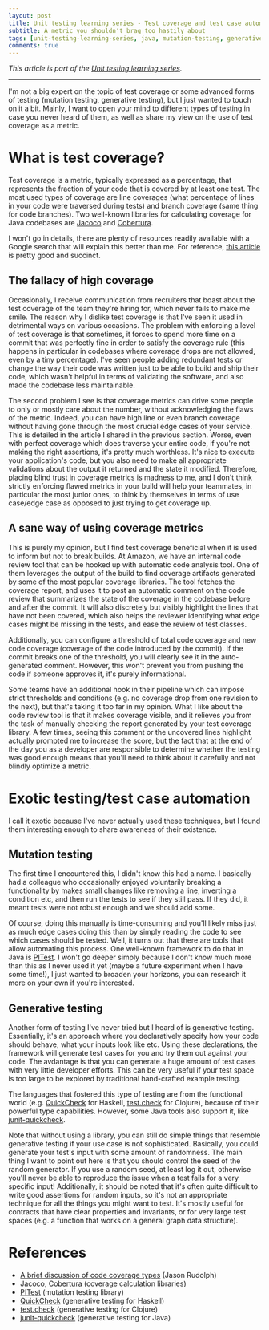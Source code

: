 ```yaml
---
layout: post
title: Unit testing learning series - Test coverage and test case automation
subtitle: A metric you shouldn't brag too hastily about
tags: [unit-testing-learning-series, java, mutation-testing, generative-testing, test-coverage, clojure, haskell, good-practices]
comments: true
---
```


*This article is part of the [Unit testing learning series](/2020-10-02-0-unit-testing-learning-series).*

---

I'm not a big expert on the topic of test coverage or some advanced forms of testing (mutation testing, generative testing), but I just
wanted to touch on it a bit. Mainly, I want to open your mind to different types of testing in case you never heard of them, as well as share
my view on the use of test coverage as a metric.

# What is test coverage?

Test coverage is a metric, typically expressed as a percentage, that represents the fraction of your code that is covered by at least one test. The most used types of
coverage are line coverages (what percentage of lines in your code were traversed during tests) and branch coverage (same thing for code branches). Two well-known libraries for
calculating coverage for Java codebases are [Jacoco](https://github.com/jacoco/jacoco) and [Cobertura](https://cobertura.github.io/cobertura/). 

I won't go in details, there are plenty of resources readily available with a Google search that will explain this better than me.
For reference, [this article](https://jasonrudolph.com/blog/2008/06/10/a-brief-discussion-of-code-coverage-types/) is pretty good and succinct.

## The fallacy of high coverage

Occasionally, I receive communication from recruiters that boast about the test coverage of the team they're hiring for, which never fails to make me smile. The reason why I dislike 
test coverage is that I've seen it used in detrimental ways on various occasions. The problem with enforcing a level of test coverage is that sometimes, it forces to spend more time
on a commit that was perfectly fine in order to satisfy the coverage rule (this happens in particular in codebases where coverage drops are not allowed, even by a tiny percentage).
I've seen people adding redundant tests or change the way their code was written just to be able to build and ship their code, which wasn't helpful in terms of validating the software, 
and also made the codebase less maintainable.

The second problem I see is that coverage metrics can drive some people to only or mostly care about the number, without acknowledging the flaws of the metric. Indeed, you can have high
line or even branch coverage without having gone through the most crucial edge cases of your service. This is detailed in the article I shared in the previous section. Worse, even with
perfect coverage which does traverse your entire code, if you're not making the right assertions, it's pretty much worthless. It's nice to execute your application's code, but you also
need to make all appropriate validations about the output it returned and the state it modified. Therefore, placing blind trust in coverage metrics is madness to me, and I don't think
strictly enforcing flawed metrics in your build will help your teammates, in particular the most junior ones, to think by themselves in terms of use case/edge case as opposed to just
trying to get coverage up.

## A sane way of using coverage metrics

This is purely my opinion, but I find test coverage beneficial when it is used to inform but not to break builds. At Amazon, we have an internal code review tool that can be hooked up
with automatic code analysis tool. One of them leverages the output of the build to find coverage artifacts generated by some of the most popular coverage libraries. The tool fetches the
coverage report, and uses it to post an automatic comment on the code review that summarizes the state of the coverage in the codebase before and after the commit. It will also discretely but
visibly highlight the lines that have not been covered, which also helps the reviewer identifying what edge cases might be missing in the tests, and ease the review of test classes.

Additionally, you can configure a threshold of total code coverage and new code coverage (coverage of the code introduced by the commit). If the commit breaks one of the threshold, you will clearly see it 
in the auto-generated comment. However, this won't prevent you from pushing the code if someone approves it, it's purely informational.

Some teams have an additional hook in their pipeline which can impose strict thresholds and conditions (e.g. no coverage drop from one revision to the next), but that's taking it too far
in my opinion. What I like about the code review tool is that it makes coverage visible, and it relieves you from the task of manually checking the report generated by your test coverage
library. A few times, seeing this comment or the uncovered lines highlight actually prompted me to increase the score, but the fact that at the end of the day you as a developer are 
responsible to determine whether the testing was good enough means that you'll need to think about it carefully and not blindly optimize a metric.

# Exotic testing/test case automation

I call it exotic because I've never actually used these techniques, but I found them interesting enough to share awareness of their existence.

## Mutation testing

The first time I encountered this, I didn't know this had a name. I basically had a colleague who occasionally enjoyed voluntarily breaking a functionality by makes small changes like removing
a line, inverting a condition etc, and then run the tests to see if they still pass. If they did, it meant tests were not robust enough and we should add some.

Of course, doing this manually is time-consuming and you'll likely miss just as much edge cases doing this than by simply reading the code to see which cases should be tested. Well, 
it turns out that there are tools that allow automating this process. One well-known framework to do that in Java is [PITest](http://pitest.org/). I won't go deeper simply because I
don't know much more than this as I never used it yet (maybe a future experiment when I have some time!), I just wanted to broaden your horizons, you can research it more on your own
if you're interested. 

## Generative testing

Another form of testing I've never tried but I heard of is generative testing. Essentially, it's an approach where you declaratively specify how your
code should behave, what your inputs look like etc. Using these declarations, the framework will generate test cases for you and try them out against your code. The avdantage is 
that you can generate a huge amount of test cases with very little developer efforts. This can be very useful if your test space is too large to be explored by traditional
hand-crafted example testing.

The languages that fostered this type of testing are from the functional world (e.g. [QuickCheck](https://hackage.haskell.org/package/QuickCheck) for Haskell,
[test.check](https://clojure.org/guides/test_check_beginner) for Clojure), because of their powerful type capabilities. However, some Java tools also support it, 
like [junit-quickcheck](https://github.com/pholser/junit-quickcheck). 

Note that without using a library, you can still do simple things that resemble generative testing if your use case is not sophisticated. Basically, you could generate
your test's input with some amount of randomness. The main thing I want to point out here is that you should control the seed of the random generator. If you use a random seed,
at least log it out, otherwise you'll never be able to reproduce the issue when a test fails for a very specific input! Additionally, it should be noted that it's often quite
difficult to write good assertions for random inputs, so it's not an appropriate technique for all the things you might want to test. It's mostly useful for contracts that have
clear properties and invariants, or for very large test spaces (e.g. a function that works on a general graph data structure).

# References
- [A brief discussion of code coverage types](https://jasonrudolph.com/blog/2008/06/10/a-brief-discussion-of-code-coverage-types/) (Jason Rudolph)
- [Jacoco](https://github.com/jacoco/jacoco), [Cobertura](https://cobertura.github.io/cobertura/) (coverage calculation libraries)
- [PITest](http://pitest.org/) (mutation testing library)
- [QuickCheck](https://hackage.haskell.org/package/QuickCheck) (generative testing for Haskell)
- [test.check](https://clojure.org/guides/test_check_beginner) (generative testing for Clojure)
- [junit-quickcheck](https://github.com/pholser/junit-quickcheck) (generative testing for Java)